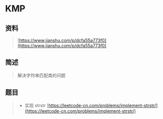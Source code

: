 # KMP

## 资料

> [https://www.jianshu.com/p/dcfa55a773f0](https://www.jianshu.com/p/dcfa55a773f0)

## 简述

> 解决字符串匹配类的问题



## 题目

> * 实现 strstr [https://leetcode-cn.com/problems/implement-strstr/](https://leetcode-cn.com/problems/implement-strstr/)



